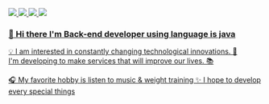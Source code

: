 <a href="https://www.notion.so/Back-end-Developer-cee0fca3ff0e438b9aa5f41894633df0?pvs=4" target="_blank"><img src="https://img.shields.io/badge/notion-black?style=flat-square&logo=notion&logoColor=White"/>
<a href="https://blog.naver.com/dlglwo123" target="_blank"><img src="https://img.shields.io/badge/blog-deepgreen?style=flat-square&logo=naver&logoColor=white"/>
<a href="https://it-studio.tistory.com/" target="_blank"><img src="https://img.shields.io/badge/Tistory-orange?style=flat-square&logo=Tistory&logoColor=white"/>
<img src="https://img.shields.io/badge/789dlglwo@gmail.com-gray?style=flat-square&logo=gmail&logoColor=white"/>

### 👋 Hi there I'm Back-end developer using language is java 

💡 I am interested in constantly changing technological innovations. 🚀  
 I'm developing to make services that will improve our lives. 📚


🎧 My favorite hobby is listen to music & weight training 
✨ I hope to develop every special things 

<!--
**dlglwo123/dlglwo123** is a ✨ _special_ ✨ repository because its `README.md` (this file) appears on your GitHub profile.

Here are some ideas to get you started:

- 🔭 I’m currently working on ...
- 🌱 I’m currently learning ...
- 👯 I’m looking to collaborate on ...
- 🤔 I’m looking for help with ...
- 💬 Ask me about ...
- 📫 How to reach me: ...
- 😄 Pronouns: ...
- ⚡ Fun fact: ...
-->
